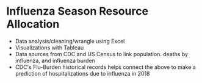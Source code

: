 # Influenza Season Resource Allocation
* Data analysis/cleaning/wrangle using  Excel
* Visualizations with Tableau
* Data sources from CDC and US Census to link population. deaths by influenza, and influenza burden
* CDC's Flu-Burden historical records helps connect the above to make a prediction of hospitalizations due to influenza in 2018
